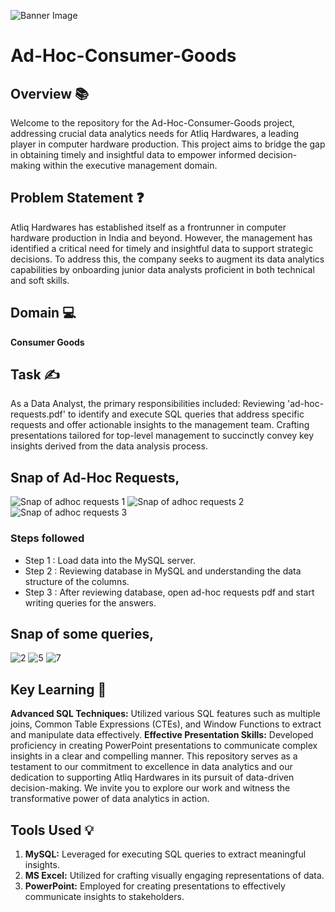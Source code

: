 ![Banner Image](https://github.com/Ankit-KY/Consumer_Goods_Analytics/assets/148628279/31bf79cb-acd5-4677-ac60-d38c8c40dfd6)

# Ad-Hoc-Consumer-Goods
## Overview 📚
Welcome to the repository for the Ad-Hoc-Consumer-Goods project, addressing crucial data analytics needs for Atliq Hardwares, a leading player in computer hardware production. This project aims to bridge the gap in obtaining timely and insightful data to empower informed decision-making within the executive management domain.

## Problem Statement ❓
Atliq Hardwares has established itself as a frontrunner in computer hardware production in India and beyond. However, the management has identified a critical need for timely and insightful data to support strategic decisions. To address this, the company seeks to augment its data analytics capabilities by onboarding junior data analysts proficient in both technical and soft skills.

## Domain 💻
**Consumer Goods**

## Task ✍
As a Data Analyst, the primary responsibilities included:
Reviewing 'ad-hoc-requests.pdf' to identify and execute SQL queries that address specific requests and offer actionable insights to the management team.
Crafting presentations tailored for top-level management to succinctly convey key insights derived from the data analysis process.

## Snap of Ad-Hoc Requests,

![Snap of adhoc requests 1](https://github.com/Ankit-KY/Consumer_Goods_Analytics/assets/148628279/380647f8-15ee-4625-989d-b3569b8c821b)
![Snap of adhoc requests 2](https://github.com/Ankit-KY/Consumer_Goods_Analytics/assets/148628279/14443e5e-bde7-412f-9d1e-a050b8470440)
![Snap of adhoc requests 3](https://github.com/Ankit-KY/Consumer_Goods_Analytics/assets/148628279/adff26e2-ca5e-407e-92e3-5a084acdca0a)

### Steps followed 

- Step 1 : Load data into the MySQL server.
- Step 2 : Reviewing database in MySQL and understanding the data structure of the columns.
- Step 3 : After reviewing database, open ad-hoc requests pdf and start writing queries for the answers.

## Snap of some queries,

![2](https://github.com/Ankit-KY/Consumer_Goods_Analytics/assets/148628279/99d7f6bf-980d-4d0f-9c64-2b4cb2f8f690)
![5](https://github.com/Ankit-KY/Consumer_Goods_Analytics/assets/148628279/b95e8cfa-23e5-473b-8391-3a5ba08244c8)
![7](https://github.com/Ankit-KY/Consumer_Goods_Analytics/assets/148628279/eb236baf-6448-4192-9057-372eaf38c577)

## Key Learning 📗
**Advanced SQL Techniques:** Utilized various SQL features such as multiple joins, Common Table Expressions (CTEs), and Window Functions to extract and manipulate data effectively.
**Effective Presentation Skills:** Developed proficiency in creating PowerPoint presentations to communicate complex insights in a clear and compelling manner.
This repository serves as a testament to our commitment to excellence in data analytics and our dedication to supporting Atliq Hardwares in its pursuit of data-driven decision-making. We invite you to explore our work and witness the transformative power of data analytics in action.


## Tools Used 💡
1. **MySQL:** Leveraged for executing SQL queries to extract meaningful insights.
2. **MS Excel:** Utilized for crafting visually engaging representations of data.
3. **PowerPoint:** Employed for creating presentations to effectively communicate insights to stakeholders.
